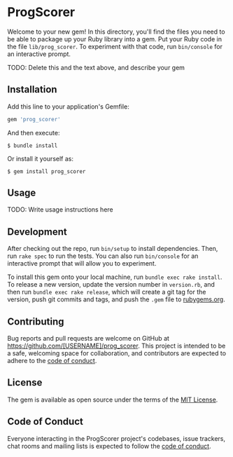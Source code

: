 # ProgScorer

Welcome to your new gem! In this directory, you'll find the files you need to be able to package up your Ruby library into a gem. Put your Ruby code in the file `lib/prog_scorer`. To experiment with that code, run `bin/console` for an interactive prompt.

TODO: Delete this and the text above, and describe your gem

## Installation

Add this line to your application's Gemfile:

```ruby
gem 'prog_scorer'
```

And then execute:

    $ bundle install

Or install it yourself as:

    $ gem install prog_scorer

## Usage

TODO: Write usage instructions here

## Development

After checking out the repo, run `bin/setup` to install dependencies. Then, run `rake spec` to run the tests. You can also run `bin/console` for an interactive prompt that will allow you to experiment.

To install this gem onto your local machine, run `bundle exec rake install`. To release a new version, update the version number in `version.rb`, and then run `bundle exec rake release`, which will create a git tag for the version, push git commits and tags, and push the `.gem` file to [rubygems.org](https://rubygems.org).

## Contributing

Bug reports and pull requests are welcome on GitHub at https://github.com/[USERNAME]/prog_scorer. This project is intended to be a safe, welcoming space for collaboration, and contributors are expected to adhere to the [code of conduct](https://github.com/[USERNAME]/prog_scorer/blob/master/CODE_OF_CONDUCT.md).


## License

The gem is available as open source under the terms of the [MIT License](https://opensource.org/licenses/MIT).

## Code of Conduct

Everyone interacting in the ProgScorer project's codebases, issue trackers, chat rooms and mailing lists is expected to follow the [code of conduct](https://github.com/[USERNAME]/prog_scorer/blob/master/CODE_OF_CONDUCT.md).
